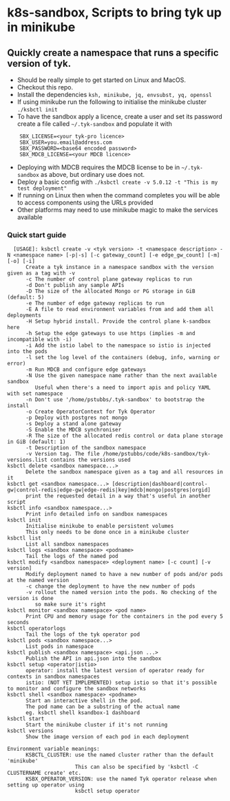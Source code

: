 # k8s-sandbox, Scripts to bring tyk up in minikube

## Quickly create a namespace that runs a specific version of tyk.

* Should be really simple to get started on Linux and MacOS. 
* Checkout this repo.
* Install the dependencies
      `ksh, minikube, jq, envsubst, yq, openssl`
* If using minikube run the following to initialise the minikube cluster
			`./ksbctl init`
* To have the sandbox apply a licence, create a user and set its password create a file called `~/.tyk-sandbox` and populate it with 

```
	SBX_LICENSE=<your tyk-pro licence>
	SBX_USER=you.email@address.com
	SBX_PASSWORD=<base64 encoded password>
	SBX_MDCB_LICENSE=<your MDCB licence>
```
* Deploying with MDCB requires the MDCB license to be in `~/.tyk-sandbox` as above, but ordinary use does not.
* Deploy a basic config with `./ksbctl create -v 5.0.12 -t "This is my test deployment"`
* If running on Linux then when the command completes you will be able to access components using the URLs provided
* Other platforms may need to use minikube magic to make the services available

### Quick start guide

      [USAGE]: ksbctl create -v <tyk version> -t <namespace description> -N <namespace name> [-p|-s] [-c gateway_count] [-e edge_gw_count] [-m] [-o] [-i]
          Create a tyk instance in a namespace sandbox with the version given as a tag with -v
          -c The number of control plane gateway replicas to run
          -d Don't publish any sample APIs
          -D The size of the allocated Mongo or PG storage in GiB (default: 5)
          -e The number of edge gateway replicas to run
          -E A file to read environment variables from and add them all deployments
          -H Setup hybrid install. Provide the control plane k-sandbox here
          -h Setup the edge gateways to use https (implies -m and incompatible with -i)
          -i Add the istio label to the namespace so istio is injected into the pods
          -l set the log level of the containers (debug, info, warning or error)
          -m Run MDCB and configure edge gateways
          -N Use the given namespace name rather than the next available sandbox
             Useful when there's a need to import apis and policy YAML with set namespace
          -n Don't use '/home/pstubbs/.tyk-sandbox' to bootstrap the install
          -o Create OperatorContext for Tyk Operator
          -p Deploy with postgres not mongo
          -s Deploy a stand alone gateway
          -S Enable the MDCB synchroniser
          -R The size of the allocated redis control or data plane storage in GiB (default: 1)
          -t Description of the sandbox namespace
          -v Version tag. The file /home/pstubbs/code/k8s-sandbox/tyk-versions.list contains the versions used
    ksbctl delete <sandbox namespace...>
          Delete the sandbox namespace given as a tag and all resources in it
    ksbctl get <sandbox namespace...> [description|dashboard|control-gw|control-redis|edge-gw|edge-redis|key|mdcb|mongo|postgres|orgid]
          print the requested detail in a way that's useful in another script
    ksbctl info <sandbox namespace...>
          Print info detailed info on sandbox namespaces
    ksbctl init
          Initialise minikube to enable persistent volumes
          This only needs to be done once in a minikube cluster
    ksbctl list
          List all sandbox namespaces
    ksbctl logs <sandbox namespace> <podname>
          Tail the logs of the named pod
    ksbctl modify <sandbox namespace> <deployment name> [-c count] [-v version]
          Modify deployment named to have a new number of pods and/or pods at the named version
          -c change the deployment to have the new number of pods
          -v rollout the named version into the pods. No checking of the version is done
             so make sure it's right
    ksbctl monitor <sandbox namespace> <pod name>
          Print CPU and memory usage for the containers in the pod every 5 seconds
    ksbctl operatorlogs
          Tail the logs of the tyk operator pod
    ksbctl pods <sandbox namespace...>
          List pods in namespace
    ksbctl publish <sandbox namespace> <api.json ...>
          Publish the API in api.json into the sandbox
    ksbctl setup <operator|istio>
          operator: install the latest version of operator ready for contexts in sandbox namespaces
          istio: (NOT YET IMPLEMENTED) setup istio so that it's possible to monitor and configure the sandbox networks
    ksbctl shell <sandbox namespace> <podname>
          Start an interactive shell in the pod.
          The pod name can be a substring of the actual name
          eg. ksbctl shell ksandbox-1 dashboard
    ksbctl start
          Start the minikube cluster if it's not running
    ksbctl versions
          Show the image version of each pod in each deployment

    Environment variable meanings:
          KSBCTL_CLUSTER: use the named cluster rather than the default 'minikube'
                          This can also be specified by 'ksbctl -C CLUSTERNAME create' etc.
          KSBX_OPERATOR_VERSION: use the named Tyk operator release when setting up operator using
                          ksbctl setup operator


